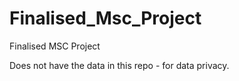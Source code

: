 # Finalised_Msc_Project
Finalised MSC Project 

Does not have the data in this repo - for data privacy.
